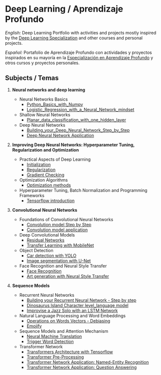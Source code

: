 # Deep Learning / Aprendizaje Profundo

*English:* Deep Learning Portfolio with activities and projects mostly inspired by the [Deep Learning Specialization](https://www.coursera.org/specializations/deep-learning) and other courses and personal projects.

*Español:* Portafolio de Aprendizaje Profundo con actividades y proyectos inspirados en su mayoría en la [Especialización en Aprendizaje Profundo](https://www.coursera.org/specializations/deep-learning) y otros cursos y proyectos personales.

## Subjects / Temas

1. **Neural networks and deep learning**
   - Neural Networks Basics
     - [Python_Basics_with_Numpy](https://github.com/chavmoreno/Personal-Portfolio/blob/master/Deep%20Learning/Python_Basics_with_Numpy.ipynb)
     - [Logistic_Regression_with_a_Neural_Network_mindset](https://github.com/chavmoreno/Personal-Portfolio/blob/master/Deep%20Learning/Logistic_Regression_with_a_Neural_Network_mindset.ipynb)
   - Shallow Neural Networks
     - [Planar_data_classification_with_one_hidden_layer](https://github.com/chavmoreno/Personal-Portfolio/blob/master/Deep%20Learning/Planar_data_classification_with_one_hidden_layer.ipynb)
   - Deep Neural Networks
     - [Building_your_Deep_Neural_Network_Step_by_Step](https://github.com/chavmoreno/Personal-Portfolio/blob/master/Deep%20Learning/Building_your_Deep_Neural_Network_Step_by_Step.ipynb)
     - [Deep Neural Network Application](https://github.com/chavmoreno/Personal-Portfolio/blob/master/Deep%20Learning/Deep%20Neural%20Network%20-%20Application.ipynb)
 
2. **Improving Deep Neural Networks: Hyperparameter Tuning, Regularization and Optimization**
   - Practical Aspects of Deep Learning
     - [Initialization](https://github.com/chavmoreno/Personal-Portfolio/blob/master/Deep%20Learning/Initialization.ipynb)
     - [Regularization](https://github.com/chavmoreno/Personal-Portfolio/blob/master/Deep%20Learning/Regularization.ipynb)
     - [Gradient Checking](https://github.com/chavmoreno/Personal-Portfolio/blob/master/Deep%20Learning/Gradient_Checking.ipynb)
   - Optimization Algorithms
     - [Optimization methods](https://github.com/chavmoreno/Personal-Portfolio/blob/master/Deep%20Learning/Optimization_methods.ipynb)
   - Hyperparameter Tuning, Batch Normalization and Programming Frameworks
     - [Tensorflow introduction](https://github.com/chavmoreno/Personal-Portfolio/blob/master/Deep%20Learning/Tensorflow_introduction.ipynb)

3. **Convolutional Neural Networks**
   - Foundations of Convolutional Neural Networks
     - [Convolution model Step by Step](https://github.com/chavmoreno/Personal-Portfolio/blob/master/Deep%20Learning/Convolution_model_Step_by_Step_v1.ipynb)
     - [Convolution model application](https://github.com/chavmoreno/Personal-Portfolio/blob/master/Deep%20Learning/Convolution_model_Application.ipynb)
   - Deep Convolutional Models
     - [Residual Networks](https://github.com/chavmoreno/Personal-Portfolio/blob/master/Deep%20Learning/Residual_Networks.ipynb)
     - [Transfer Learning with MobileNet](https://github.com/chavmoreno/Personal-Portfolio/blob/master/Deep%20Learning/Transfer_learning_with_MobileNet_v1.ipynb)
   - Object Detection
     - [Car detection with YOLO](https://github.com/chavmoreno/Personal-Portfolio/blob/master/Deep%20Learning/Autonomous_driving_application_Car_detection.ipynb)
     - [Image segmentation with U-Net](https://github.com/chavmoreno/Personal-Portfolio/blob/master/Deep%20Learning/Image_segmentation_Unet_v2.ipynb)
   - Face Recognition and Neural Style Transfer
     - [Face Recognition](https://github.com/chavmoreno/Personal-Portfolio/blob/master/Deep%20Learning/Face_Recognition.ipynb)
     - [Art generation with Neural Style Transfer](https://github.com/chavmoreno/Personal-Portfolio/blob/master/Deep%20Learning/Art_Generation_with_Neural_Style_Transfer.ipynb)
     
 4. **Sequence Models**
    - Recurrent Neural Networks
      - [Building your Recurrent Neural Network - Step by step](https://github.com/chavmoreno/Personal-Portfolio/blob/master/Deep%20Learning/Building_your_Deep_Neural_Network_Step_by_Step.ipynb)
      - [Dinosaurus Island Character level_language model](https://github.com/chavmoreno/Personal-Portfolio/blob/master/Deep%20Learning/Dinosaurus_Island_Character_level_language_model.ipynb)
      - [Improvise a Jazz Solo with an LSTM Network](https://github.com/chavmoreno/Personal-Portfolio/blob/master/Deep%20Learning/Improvise_a_Jazz_Solo_with_an_LSTM_Network_v4.ipynb)
    - Natural Language Processing and Word Embeddings
      - [Operations on Words Vectors - Debiasing](https://github.com/chavmoreno/Personal-Portfolio/blob/master/Deep%20Learning/Operations_on_word_vectors_v2a.ipynb)
      - [Emojify](https://github.com/chavmoreno/Personal-Portfolio/blob/master/Deep%20Learning/Emoji_v3a.ipynb)
    - Sequence Models and Attention Mechanism
      - [Neural Machine Translation](https://github.com/chavmoreno/Personal-Portfolio/blob/master/Deep%20Learning/Neural_machine_translation_with_attention_v4a.ipynb)
      - [Trigger Word Detection](https://github.com/chavmoreno/Personal-Portfolio/blob/master/Deep%20Learning/Trigger_word_detection_v2a.ipynb)
    - Transformer Network
      - [Transformers Architecture with Tensorflow](https://github.com/chavmoreno/Personal-Portfolio/blob/master/Deep%20Learning/C5_W4_A1_Transformer_Subclass_v1.ipynb)
      - [Transformer Pre-Processing]()
      - [Transformer Network Application: Named-Entity Recognition]()
      - [Transformer Network Application: Question Answering]()
